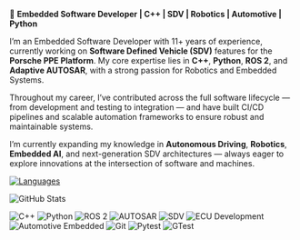 

<!---
getarun4t/getarun4t is a ✨ special ✨ repository because its `README.md` (this file) appears on your GitHub profile.
You can click the Preview link to take a look at your changes.
--->

🔧 **Embedded Software Developer | C++ | SDV | Robotics | Automotive | Python**

I’m an Embedded Software Developer with 11+ years of experience, currently working on **Software Defined Vehicle (SDV)** features for the **Porsche PPE Platform**. My core expertise lies in **C++**, **Python**, **ROS 2**, and **Adaptive AUTOSAR**, with a strong passion for Robotics and Embedded Systems.

Throughout my career, I’ve contributed across the full software lifecycle — from development and testing to integration — and have built CI/CD pipelines and scalable automation frameworks to ensure robust and maintainable systems.

I’m currently expanding my knowledge in **Autonomous Driving**, **Robotics**, **Embedded AI**, and next-generation SDV architectures — always eager to explore innovations at the intersection of software and machines.


[![Languages](https://github-readme-stats.vercel.app/api/top-langs/?username=getarun4t)](https://github.com/getarun4t/github-readme-stats)

![GitHub Stats](https://github-readme-stats.vercel.app/api?username=getarun4t&show_icons=true&theme=tokyonight&count_private=true)

![C++](https://img.shields.io/badge/C%2B%2B-00599C?style=flat&logo=c%2B%2B&logoColor=white)
![Python](https://img.shields.io/badge/Python-3776AB?style=flat&logo=python&logoColor=white)
![ROS 2](https://img.shields.io/badge/ROS%202-22314E?style=flat&logo=ros&logoColor=white)
![AUTOSAR](https://img.shields.io/badge/Adaptive%20AUTOSAR-000000?style=flat&logo=AUTOSAR&logoColor=white)
![SDV](https://img.shields.io/badge/SDV-0A74DA?style=flat&logo=none&logoColor=white)
![ECU Development](https://img.shields.io/badge/ECU_Development-4A90E2?style=flat&logo=none&logoColor=white)
![Automotive Embedded](https://img.shields.io/badge/Automotive_Embedded-1E90FF?style=flat&logo=none&logoColor=white)
![Git](https://img.shields.io/badge/Git-F05032?style=flat&logo=git&logoColor=white)
![Pytest](https://img.shields.io/badge/Pytest-4B8BBE?style=flat&logo=pytest&logoColor=white)
![GTest](https://img.shields.io/badge/GTest-00D1B2?style=flat&logo=none&logoColor=white)



